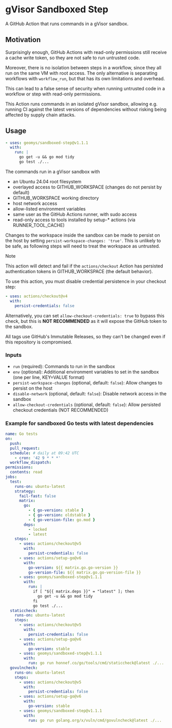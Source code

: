# gVisor Sandboxed Step

A GitHub Action that runs commands in a gVisor sandbox.

## Motivation

Surprisingly enough, GitHub Actions with read-only permissions still receive a
cache write token, so they are not safe to run untrusted code.

Moreover, there is no isolation between steps in a workflow, since they all run
on the same VM with root access. The only alternative is separating workflows
with `workflow_run`, but that has its own limitations and overhead.

This can lead to a false sense of security when running untrusted code in a
workflow or step with read-only permissions.

This Action runs commands in an isolated gVisor sandbox, allowing e.g. running
CI against the latest versions of dependencies without risking being affected by
supply chain attacks.

## Usage

```yaml
- uses: geomys/sandboxed-step@v1.1.1
  with:
    run: |
      go get -u && go mod tidy
      go test ./...
```

The commands run in a gVisor sandbox with

  - an Ubuntu 24.04 root filesystem
  - overlayed access to GITHUB_WORKSPACE (changes do not persist by default)
  - GITHUB_WORKSPACE working directory
  - host network access
  - allow-listed environment variables
  - same user as the GitHub Actions runner, with sudo access
  - read-only access to tools installed by setup-* actions (via RUNNER_TOOL_CACHE)

Changes to the workspace inside the sandbox can be made to persist on the host
by setting `persist-workspace-changes: 'true'`. This is unlikely to be safe, as
following steps will need to treat the workspace as untrusted.

> [!NOTE]
> This action will detect and fail if the `actions/checkout` Action has
> persisted authentication tokens in GITHUB_WORKSPACE (the default behavior).
>
> To use this action, you must disable credential persistence in your checkout
> step:
>
> ```yaml
> - uses: actions/checkout@v4
>   with:
>     persist-credentials: false
> ```
>
> Alternatively, you can set `allow-checkout-credentials: true` to bypass this
> check, but this is **NOT RECOMMENDED** as it will expose the GitHub token to
> the sandbox.

All tags use GitHub's Immutable Releases, so they can't be changed even if this
repository is compromised.

### Inputs

- `run` (required): Commands to run in the sandbox
- `env` (optional): Additional environment variables to set in the sandbox (one per line, KEY=VALUE format)
- `persist-workspace-changes` (optional, default: `false`): Allow changes to persist on the host
- `disable-network` (optional, default: `false`): Disable network access in the sandbox
- `allow-checkout-credentials` (optional, default: `false`): Allow persisted checkout credentials (NOT RECOMMENDED)

### Example for sandboxed Go tests with latest dependencies

```yaml
name: Go tests
on:
  push:
  pull_request:
  schedule: # daily at 09:42 UTC
    - cron: '42 9 * * *'
  workflow_dispatch:
permissions:
  contents: read
jobs:
  test:
    runs-on: ubuntu-latest
    strategy:
      fail-fast: false
      matrix:
        go:
          - { go-version: stable }
          - { go-version: oldstable }
          - { go-version-file: go.mod }
        deps:
          - locked
          - latest
    steps:
      - uses: actions/checkout@v5
        with:
          persist-credentials: false
      - uses: actions/setup-go@v6
        with:
          go-version: ${{ matrix.go.go-version }}
          go-version-file: ${{ matrix.go.go-version-file }}
      - uses: geomys/sandboxed-step@v1.1.1
        with:
          run: |
            if [ "${{ matrix.deps }}" = "latest" ]; then
              go get -u && go mod tidy
            fi
            go test ./...
  staticcheck:
    runs-on: ubuntu-latest
    steps:
      - uses: actions/checkout@v5
        with:
          persist-credentials: false
      - uses: actions/setup-go@v6
        with:
          go-version: stable
      - uses: geomys/sandboxed-step@v1.1.1
        with:
          run: go run honnef.co/go/tools/cmd/staticcheck@latest ./...
  govulncheck:
    runs-on: ubuntu-latest
    steps:
      - uses: actions/checkout@v5
        with:
          persist-credentials: false
      - uses: actions/setup-go@v6
        with:
          go-version: stable
      - uses: geomys/sandboxed-step@v1.1.1
        with:
          run: go run golang.org/x/vuln/cmd/govulncheck@latest ./...
```
